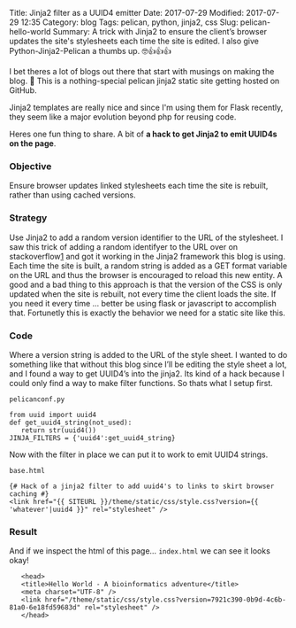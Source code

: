Title: Jinja2 filter as a UUID4 emitter
Date: 2017-07-29
Modified: 2017-07-29 12:35
Category: blog
Tags: pelican, python, jinja2, css
Slug: pelican-hello-world
Summary: A trick with Jinja2 to ensure the client’s browser updates the site's stylesheets each time the site is edited.  I also give Python-Jinja2-Pelican a thumbs up. 🤓👍👍👍

I bet theres a lot of blogs out there that start with musings on making the blog. 🤔 This is a nothing-special pelican jinja2 static site getting hosted on GitHub.  

Jinja2 templates are really nice and since I'm using them for Flask recently, they seem like a major evolution beyond php for reusing code.

Heres one fun thing to share.  A bit of **a hack to get Jinja2 to emit UUID4s on the page**.

### Objective
Ensure browser updates linked stylesheets each time the site is rebuilt, rather than using cached versions.

### Strategy
Use Jinja2 to add a random version identifier to the URL of the stylesheet. I saw this trick of adding a random identifyer to the URL over on stackoverflow[1] and got it working in the Jinja2 framework this blog is using. Each time the site is built, a random string is added as a GET format variable on the URL and thus the browser is encouraged to reload this new entity. A good and a bad thing to this approach is that the version of the CSS is only updated when the site is rebuilt, not every time the client loads the site.  If you need it every time ... better be using flask or javascript to accomplish that.  Fortunetly this is exactly the behavior we need for a static site like this.

### Code 

Where a version string is added to the URL of the style sheet. I wanted to do something like that without this blog since I’ll be editing the style sheet a lot, and I found a way to get UUID4’s into the jinja2.  Its kind of a hack because I could only find a way to make filter functions.  So thats what I setup first.

`pelicanconf.py`
```{python}
from uuid import uuid4
def get_uuid4_string(not_used):
   return str(uuid4())
JINJA_FILTERS = {'uuid4':get_uuid4_string}
```

Now with the filter in place we can put it to work to emit UUID4 strings.

`base.html`
```{jinja2}
{# Hack of a jinja2 filter to add uuid4's to links to skirt browser caching #}
<link href="{{ SITEURL }}/theme/static/css/style.css?version={{ 'whatever'|uuid4 }}" rel="stylesheet" />
```

### Result

And if we inspect the html of this page… `index.html` we can see it looks okay!

```{html}
   <head>
   <title>Hello World - A bioinformatics adventure</title>
   <meta charset="UTF-8" />
   <link href="/theme/static/css/style.css?version=7921c390-0b9d-4c6b-81a0-6e18fd59683d" rel="stylesheet" />
   </head>
```

[1]: https://stackoverflow.com/a/2263105